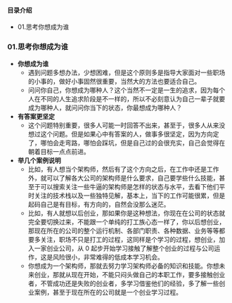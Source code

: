 #### 目录介绍
- 01.思考你想成为谁





### 01.思考你想成为谁
- **你想成为谁**
    - 遇到问题多想办法，少想困难，但是这个原则多是指导大家面对一些职场的小事的，做好小事固然很重要，当然大的方法也要适合自己。
    - 问问你自己，你想成为哪种人？这个当然不一定是一生的追求，因为每个人在不同的人生追求阶段是不一样的，所以不必刻意认为自己一辈子就要成为哪种人，就问问你当下的状态，你最想成为哪种人？
- **有答案更坚定**
    - 这个问题特别重要，很多人可能一时回答不出来，甚至于，很多人从来没想过这个问题。但是如果心中有答案的人，做事多很坚定，因为方向定了，哪怕会走弯路，哪怕会踩坑，但是自己过的会很充实，自己会觉得在朝着目标一点点前进。
- **举几个案例说明**
    - 比如，有人想当个架构师，然后有了这个方向之后，在工作中还是工作外，就可以了解各大公司的架构师是什么要求，自己要学些什么技能，甚至于可以搜索关注一些牛逼的架构师是怎样的状态与水平，去看下他们平时关注的技术栈以及一些独特见解，基本上，当下的工作可能很累，但是起码自己是有目标，有方向的，自然会没那么迷茫。
    - 比如，有人就想以后创业，那如果你是这种想法，你现在在公司的状态就完全要切换过来，不能跟一个单纯的打工族心态一样了，你以后想创业，那现在所在的公司的整个运行机制、各部门职责、各种数据、业务等等都要多关注，职场不只是打工的过程，这同样是个学习的过程，想创业，加入一家创业公司，从 0 起步开始学习接触了解整个创业的过程与公司运作，这是风险很小，非常难得的低成本学习机会。
    - 你想成为一个架构师，那就去努力学习架构师必备的知识和技能。你想未来创业，那就从现在开始，不能只闷头做自己的本职工作，要多接触创业者，不管成功还是失败的创业者，多学习借鉴他们的经验，多了解一些创业案例，甚至于现在所在的公司就是一个创业学习过程。





















